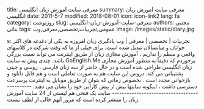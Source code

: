 title: معرفی سایت  آموزش زبان انگلیسی
summary: معرفی سایت  آموزش زبان انگلیسی
date: 2011-5-7
modified: 2018-08-01
icon:  icon-link2
lang: fa
category: روزنوشت
slug: معرفی-سایت-آموزش-زبان-انگلیسی
authors: مجتبی بنائی
tags: عمومی,تجربیات,تخصصی,معرفی,وب
image: /images/static/diary.jpg

s: تجربیات | تخصصی | معرفی | وب یادگیری زبان امروزه به یکی از دغدغه های اکثر جوانان و میانسالان تبدیل شده است. برای خیلی از ما که وقت شرکت در کلاسهای واقعی و منظم را نداریم ، آموزش مجازی زبان از طریق اینترنت می تواند نعمت بزرگی باشد.  چندی پیش به سایت GoEnglish.Me   برخوردم که دقیقاً به منظور آموزش مجازی زبان انگلیسی طراحی شده است و در حال حاضر از سه زبان فارسی ، روسی و چینی پشتیبانی می کند. دروس این سایت هم به صورت تعاملی است و هم قابل دانلود و بازخوانی مجدد است .  بخصوص زمانی که بتوان از طریق موبایل به اینترنت پرسرعت دسترسی داشت ، اینگونه سایتها بیش از پیش کارآیی خود را نشان می دهند.  ---------------------------------------------  سایت یک فتحی هم لیستی از 24 سایت آموزش زبان را منتشر کرده است که مرور آنهم خالی از لطف نیست.